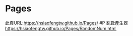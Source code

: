 # Pages
此頁URL:https://hsiaofengtw.github.io/Pages/
#P
亂數產生器 https://hsiaofengtw.github.io/Pages/RandomNum.html
